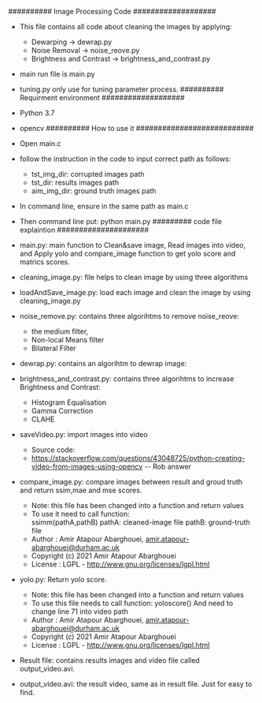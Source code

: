 ########## Image Processing Code ###################
-   This file contains all code about cleaning the images by applying:
    -   Dewarping   ->  dewrap.py
    -   Noise Removal   ->  noise_reove.py
    -   Brightness and Contrast ->  brightness_and_contrast.py
-   main run file is main.py
-   tuning.py only use for tuning parameter process.
########## Requirment environment ###################
-   Python 3.7
-   opencv
########## How to use it ###########################
-   Open main.c 
-   follow the instruction in the code to input correct path as follows:
    - tst_img_dir: corrupted images path
    - tst_dir: results images path
    - aim_img_dir: ground truth images path
-   In command line, ensure in the same path as main.c
-   Then command line put: python main.py
######### code file explaintion #####################
-   main.py:    main function to Clean&save image, Read images into video, and 
    Apply yolo and compare_image function to get yolo score and matrics scores.
-   cleaning_image.py:  file helps to clean image by using three algorithms
-   loadAndSave_image.py:   load each image and clean the image by using cleaning_image.py
-   noise_remove.py:    contains three algorihtms to remove noise_reove:
    -   the medium filter,
    -   Non-local Means filter
    -   Bilateral Filter
-   dewrap.py:    contains an algorihtm to dewrap image:
-   brightness_and_contrast.py: contains three algorihtms to increase Brightness and Contrast:
    -   Histogram Equalisation
    -   Gamma Correction
    -   CLAHE
-   saveVideo.py:   import images into video
    -   Source code:
    -   https://stackoverflow.com/questions/43048725/python-creating-video-from-images-using-opencv -- Rob answer
-   compare_image.py:   compare images between result and groud truth and return ssim,mae and mse scores.
    -   Note: this file has been changed into a function and return values
    -   To use it need to call function:    
        ssimm(pathA,pathB)
        pathA: cleaned-image file
        pathB: ground-truth file
    -   Author : Amir Atapour Abarghouei, amir.atapour-abarghouei@durham.ac.uk
    -   Copyright (c) 2021 Amir Atapour Abarghouei
    -   License : LGPL - http://www.gnu.org/licenses/lgpl.html

-   yolo.py:   Return yolo score. 
    -   Note: this file has been changed into a function and return values
    -   To use this file needs to call function:
        yoloscore()
        And need to change line 71 into video path
    -   Author : Amir Atapour Abarghouei, amir.atapour-abarghouei@durham.ac.uk
    -   Copyright (c) 2021 Amir Atapour Abarghouei
    -   License : LGPL - http://www.gnu.org/licenses/lgpl.html
- Result file: contains results images and video file called output_video.avi.

- output_video.avi: the result video, same as in result file. Just for easy to find.
